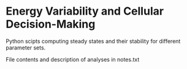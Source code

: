 # Energy Variability and Cellular Decision-Making

Python scipts computing steady states and their stability for different parameter sets.

File contents and description of analyses in notes.txt
